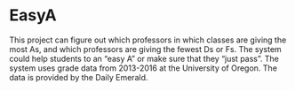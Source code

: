 # EasyA

This project can figure out which professors in which classes are giving the most As, and which professors are giving the fewest Ds or Fs. The system could help students to an “easy A” or make sure that they “just pass”. The system uses grade data from 2013-2016 at the University of Oregon. The data is provided by the Daily Emerald.
